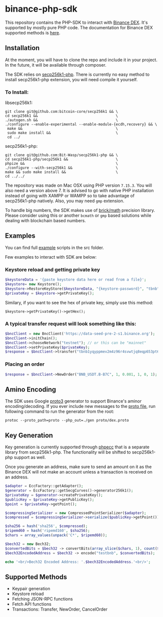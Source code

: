 # binance-php-sdk

This repository contains the PHP-SDK to interact with [Binance DEX](http://binance.org). It's supported by mostly pure PHP code. The documentation for Binance DEX supported methods is [here](http://docs.binance.org).

## Installation

At the moment, you will have to clone the repo and include it in your project. In the future, it will be available through composer.

The SDK relies on [secp256k1-php](https://github.com/Bit-Wasp/secp256k1-php). There is currently no easy method to install secp256k1-php extension, you will need compile it yourself.

### To Install:

libsecp256k1:

    git clone git@github.com:bitcoin-core/secp256k1 && \
    cd secp256k1 &&                                    \
    ./autogen.sh &&                                    \
    ./configure --enable-experimental --enable-module-{ecdh,recovery} && \
     make &&                                           \
     sudo make install &&                              \
     cd ../


secp256k1-php:

    git clone git@github.com:Bit-Wasp/secp256k1-php && \
    cd secp256k1-php/secp256k1 &&                      \
    phpize &&                                          \ 
    ./configure --with-secp256k1 &&                    \  
    make && sudo make install &&                       \
    cd ../../

 
The repository was made on Mac OSX using PHP version `7.15.3`. You will also need a version above 7. It is advised to go with native PHP installation instead of going with XAMPP or WAMPP so to take advantage of secp256k1-php natively. Also, you may need `gmp` extension.

To handle big numbers, the SDK makes use of [brick/math](https://github.com/brick/math) precision library. Please consider using this or another `bcmath` or `gmp` based solutions while dealing with blockchain based numbers.

## Examples

You can find full [example](https://github.com/hammadtq/binance-php-sdk/tree/master/src/Examples) scripts in the src folder.

Few examples to interact with SDK are below:

### Keystore reload and getting private key

```php
$keystoreData = '{paste keystore data here or read from a file}';
$keystore= new Keystore();
$keystore->RestoreKeyStore($keystoreData, "{keystore-password}", "tbnb");
$privateKey = $keystore->getPrivateKey();
```

Similary, if you want to see the hex of private key, simply use this method:

`$keystore->getPrivateKey()->getHex();`

### A typical transfer request will look something like this:

```php
$bncClient = new BncClient('https://data-seed-pre-2-s1.binance.org');
$bncClient->initChain();
$bncClient->chooseNetwork("testnet"); // or this can be "mainnet"
$bncClient->setPrivateKey($privateKey);
$response = $bncClient->transfer("tbnb1yqyppmev2m4z96r4svwtjq8eqp653pt6elq33r", "tbnb1hgm0p7khfk85zpz5v0j8wnej3a90w709zzlffd", 0.001, "BNB", "3423423");
```

### Placing an order

```php
$response = $bncClient->NewOrder("BNB_USDT.B-B7C", 1, 0.001, 1, 0, 1); //Symbol, side, price, quantity, sequence, timeinfore
```

## Amino Encoding

The SDK uses Google [proto3](https://developers.google.com/protocol-buffers/docs/proto3) generator to support Binance's aminor encoding/decoding. If you ever include new messages to the [proto file](https://github.com/hammadtq/binance-php-sdk/tree/master/proto), run following command to run the generator from the root:

`protoc --proto_path=proto --php_out=./gen proto/dex.proto`

## Key Generation

Key generation is currently supported through [phpecc](https://github.com/phpecc/phpecc) that is a separate library from secp256k1-php. The functionality will be shifted to secp256k1-php support as well. 

Once you generate an address, make sure to send an amount on it as the Binance DEX will not make an account unless a transaction is received on an address.

```php
$adapter = EccFactory::getAdapter();
$generator = EccFactory::getSecgCurves()->generator256k1();
$privateKey = $generator->createPrivateKey();
$publicKey = $privateKey->getPublicKey();
$point = $privateKey->getPoint();

$compressingSerializer = new CompressedPointSerializer($adapter);
$compressed = $compressingSerializer->serialize($publicKey->getPoint());

$sha256 = hash('sha256', $compressed);
$ripemd60 = hash('ripemd160', $sha256);
$chars = array_values(unpack('C*', $ripemd60));

$bech32 = new Bech32;
$convertedBits = $bech32 -> convertBits(array_slice($chars, 1), count($chars) - 1, 8, 5, true);
$bech32EncodedAddress = $bech32 -> encode("testbnb", $convertedBits);

echo '<br/>Bech32 Encoded Address: '.$bech32EncodedAddress.'<br/>';
```

## Supported Methods

* Keypair generation
* Keystore reload
* Fetching JSON-RPC functions
* Fetch API functions
* Transactions: Transfer, NewOrder, CancelOrder
